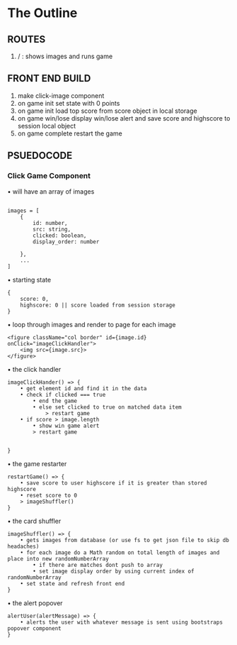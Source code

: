 # The Outline


## ROUTES
1. / 									: shows images and runs game



## FRONT END BUILD
1. make click-image component
2. on game init set state with 0 points
3. on game init load top score from score object in local storage
4. on game win/lose display win/lose alert and save score and highscore to session local object
5. on game complete restart the game



## PSUEDOCODE
### Click Game Component

• will have an array of images

```

images = [
	{
		id: number,
		src: string,
		clicked: boolean,
		display_order: number
			
	},
	...
]
```

• starting state

```
{
	score: 0,
	highscore: 0 || score loaded from session storage
}
```

• loop through images and render to page
for each image

```
<figure className="col border" id={image.id} onClick="imageClickHandler">
	<img src={image.src}>
</figure>
```

• the click handler

```
imageClickHander() => {
	• get element id and find it in the data
	• check if clicked === true
		• end the game
		• else set clicked to true on matched data item
			> restart game
	• if score > image.length
		• show win game alert
		> restart game
	
	
}
```

• the game restarter

```
restartGame() => {
	• save score to user highscore if it is greater than stored highscore
	• reset score to 0
	> imageShuffler()
}
```


• the card shuffler

```
imageShuffler() => {
	• gets images from database (or use fs to get json file to skip db headaches)
	• for each image do a Math random on total length of images and place into new randomNumberArray
		• if there are matches dont push to array
		• set image display order by using current index of randomNumberArray
	• set state and refresh front end
}

```

• the alert popover

```
alertUser(alertMessage) => {
	• alerts the user with whatever message is sent using bootstraps popover component
}

```